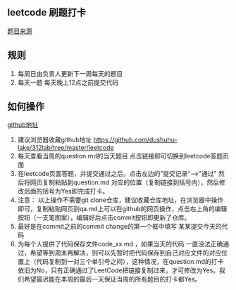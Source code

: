 ## leetcode 刷题打卡   
[题目来源](https://leetcode-cn.com/problemset/all/)   

## 规则
1. 每周日由负责人更新下一周每天的题目
2. 每天一题 每天晚上12点之前提交代码

## 如何操作   
[github地址](https://github.com/dushuhu-lake/312lab.git)        
1. 建议浏览器收藏github地址 https://github.com/dushuhu-lake/312lab/tree/master/leetcode	        
2. 每天查看当周的question.md的当天题目 点击链接即可切换到leetcode答题页面	        
3. 在leetcode页面答题，并提交通过之后，点击左边的”提交记录“-->"通过" 然后将网页复制粘贴到question.md 对应的位置（复制链接到括号内），然后修改后面的括号为Yes即完成打卡。	        
4. 注意： 以上操作不需要git clone仓库，建议收藏仓库地址，在浏览器中操作即可，复制粘贴网页到qa.md上可以在github的网页操作，点击右上角的编辑按钮（一支笔图案），编辑好后点击commit按钮即更新了仓库。
5. 最好是在commit之前的commit change的第一个框中填写 某某提交今天的代码
6. 为每个人提供了代码保存文件code_xx.md ，如果当天的代码 一直没法正确通过，希望等到周末再解决，则可以先暂时把代码保存到自己对应文件的对应位置上（代码复制到一对三个单引号之间），这种情况，在question.md的打卡依旧为No，只有正确通过了LeetCode把链接复制过来，才可修改为Yes。我们希望最迟能在本周的最后一天保证当周的所有题目的打卡都Yes。


